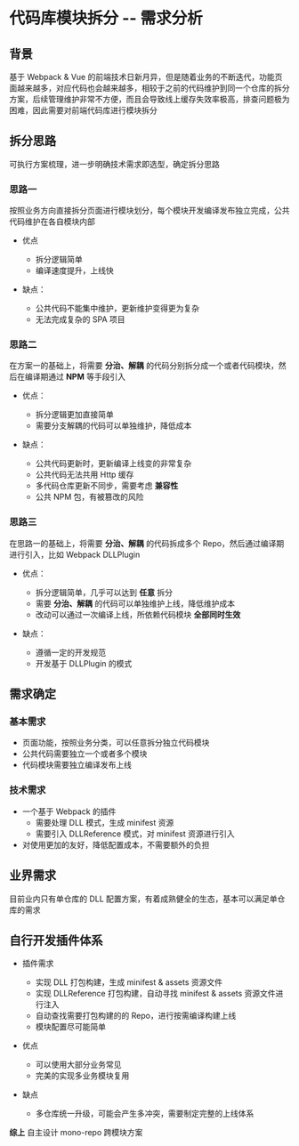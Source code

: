# 代码库模块拆分 -- 需求分析

## 背景

基于 Webpack & Vue 的前端技术日新月异，但是随着业务的不断迭代，功能页面越来越多，对应代码也会越来越多，相较于之前的代码维护到同一个仓库的拆分方案，后续管理维护非常不方便，而且会导致线上缓存失效率极高，排查问题极为困难，因此需要对前端代码库进行模块拆分

## 拆分思路

可执行方案梳理，进一步明确技术需求即选型，确定拆分思路

### 思路一

按照业务方向直接拆分页面进行模块划分，每个模块开发编译发布独立完成，公共代码维护在各自模块内部

-   优点

    -   拆分逻辑简单
    -   编译速度提升，上线快

-   缺点：
    -   公共代码不能集中维护，更新维护变得更为复杂
    -   无法完成复杂的 SPA 项目

### 思路二

在方案一的基础上，将需要 **分治、解耦** 的代码分别拆分成一个或者代码模块，然后在编译期通过 **NPM** 等手段引入

-   优点：

    -   拆分逻辑更加直接简单
    -   需要分支解耦的代码可以单独维护，降低成本

-   缺点：
    -   公共代码更新时，更新编译上线变的非常复杂
    -   公共代码无法共用 Http 缓存
    -   多代码仓库更新不同步，需要考虑 **兼容性**
    -   公共 NPM 包，有被篡改的风险

### 思路三

在思路一的基础上，将需要 **分治、解耦** 的代码拆成多个 Repo，然后通过编译期进行引入，比如 Webpack DLLPlugin

-   优点：

    -   拆分逻辑简单，几乎可以达到 **任意** 拆分
    -   需要 **分治、解耦** 的代码可以单独维护上线，降低维护成本
    -   改动可以通过一次编译上线，所依赖代码模块 **全部同时生效**

-   缺点：
    -   遵循一定的开发规范
    -   开发基于 DLLPlugin 的模式

## 需求确定

### 基本需求

-   页面功能，按照业务分类，可以任意拆分独立代码模块
-   公共代码需要独立一个或者多个模块
-   代码模块需要独立编译发布上线

### 技术需求

-   一个基于 Webpack 的插件
    -   需要处理 DLL 模式，生成 minifest 资源
    -   需要引入 DLLReference 模式，对 minifest 资源进行引入
-   对使用更加的友好，降低配置成本，不需要额外的负担

## 业界需求

目前业内只有单仓库的 DLL 配置方案，有着成熟健全的生态，基本可以满足单仓库的需求

## 自行开发插件体系

-   插件需求

    -   实现 DLL 打包构建，生成 minifest & assets 资源文件
    -   实现 DLLReference 打包构建，自动寻找 minifest & assets 资源文件进行注入
    -   自动查找需要打包构建的的 Repo，进行按需编译构建上线
    -   模块配置尽可能简单

-   优点

    -   可以使用大部分业务常见
    -   完美的实现多业务模块复用

-   缺点

    -   多仓库统一升级，可能会产生多冲突，需要制定完整的上线体系

**综上** 自主设计 mono-repo 跨模块方案
